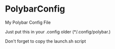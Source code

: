# PolybarConfig
My Polybar Config File

Just put this in your .config older (*/.config/polybar.)

Don't forget to copy the launch.sh script
